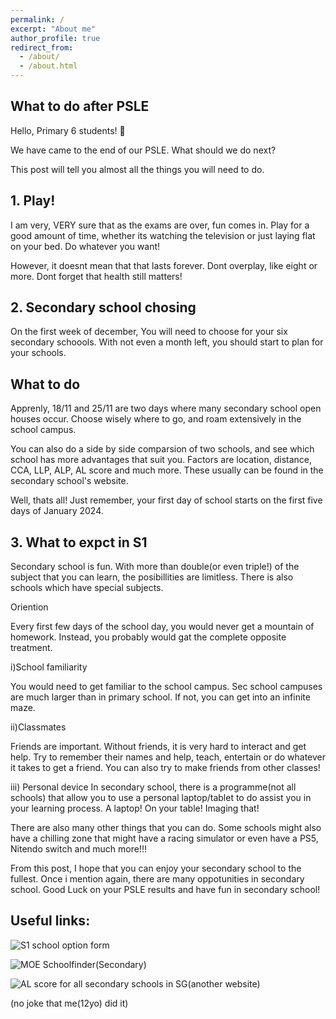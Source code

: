 ```yaml
---
permalink: /
excerpt: "About me"
author_profile: true
redirect_from: 
  - /about/
  - /about.html
---
```


## What to do after PSLE

Hello, Primary 6 students! 👋

We have came to the end of our PSLE. What should we do next?

This post will tell you almost all the things you will need to do.

## 1. Play!

I am very, VERY sure that as the exams are over, fun comes in. Play for a good amount of time, whether its watching the television or just laying flat on your bed. Do whatever you want!

However, it doesnt mean that that lasts forever. Dont overplay, like eight or more. Dont forget that health still matters!

## 2. Secondary school chosing

On the first week of december, You will need to choose for your six secondary schoools. With not even a month left, you should start to plan for your schools.

## What to do

Apprenly, 18/11 and 25/11 are two days where many secondary school open houses occur. Choose wisely where to go, and roam extensively in the school campus.

You can also do a side by side comparsion of two schools, and see which school has more advantages that suit you. Factors are location, distance, CCA, LLP, ALP, AL score and much more. These usually can be found in the secondary school's website.

Well, thats all! Just remember, your first day of school starts on the first five days of January 2024.

## 3. What to expct in S1

Secondary school is fun. With more than double(or even triple!) of the subject that you can learn, the posibillities are limitless. There is also schools which have special subjects.

Oriention

Every first few days of the school day, you would never get a mountain of homework. Instead, you probably would gat the complete opposite treatment.

i)School familiarity

You would need to get familiar to the school campus. Sec school campuses are much larger than in primary school. If not, you can get into an infinite maze.

ii)Classmates

Friends are important. Without friends, it is very hard to interact and get help. Try to remember their names and help, teach, entertain or do whatever it takes to get a friend. You can also try to make friends from other classes!

iii) Personal device
In secondary school, there is a programme(not all schools) that allow you to use a personal laptop/tablet to do assist you in your learning process. A laptop! On your table! Imaging that!

There are also many other things that you can do. Some schools might also have a chilling zone that might have a racing simulator or even have a PS5, Nitendo switch and much more!!!

From this post, I hope that you can enjoy your secondary school to the fullest. Once i mention again, there are many oppotunities in secondary school. Good Luck on your PSLE results and have fun in secondary school!

## Useful links:

![S1 school option form](https://www.moe.gov.sg/secondary/s1-posting/school-choices/complete-option-form/)

![MOE Schoolfinder(Secondary)](https://www.moe.gov.sg/schoolfinder?journey=Secondary%20school)

![AL score for all secondary schools in SG(another website)](https://blog.thinkacademy.sg/2021/11/psle-al-score-for-secondary-schools/)
  
 
  
 
 
 
 
 
 
 
 
 
 
 
 
 
 
 
 
 
 
 
 
 
 
 
 
 
 
 
 
 
 
 
 
 
 
 
 
 
 
 
 
 
 
 
 
 
 
 
 
 
 
 
 
 
 
 
 
 
 
 
 
 
 
 
 
 
 
 
 
 
 
 
 
 
 
 
 
 
 
 
 
  
 
 
 
 
 
 
 
 
 
 
 
 
 
 
 
 
 
 
 
 
 
 
 
 
 
 
 
 
 
 
 
 
 
 
 
 
 
 
 
 
 
 
 
 
 
 
 
 
 
 
 
 
 
 
 
 
 
 
(no joke that me(12yo) did it)

